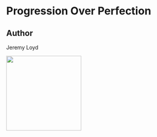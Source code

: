 # Progression Over Perfection

## Author

Jeremy Loyd

<a href="https://cottonbureau.com/products/progression-over-perfection" alt="Buy Now">
  <img src="https://cl.ly/4a5825df0ad1/Image%2525202019-09-19%252520at%2525209.03.21%252520PM.png" width="200" height="200" />
</a>

